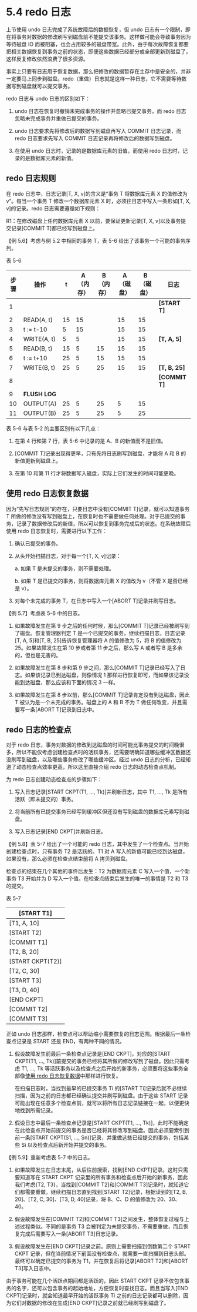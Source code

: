 # 5.4 redo 日志

上节使用 undo 日志完成了系统故障后的数据恢复，但 undo 日志有一个限制，即在将事务对数据的修改刷写到磁盘前不能提交该事务。这样做可能会导致事务因为等待磁盘 IO 而被阻塞，也会占用较多的磁盘带宽。此外，由于每次故障恢复都要把相关数据恢复到事务之前的状态，即便这些数据已经部分或全部更新到磁盘了，这样反复修改依然浪费了很多资源。

事实上只要有日志用于恢复数据，那么把修改的数据暂存在主存中是安全的，并非一定要马上同步到磁盘。redo（重做）日志就是这样一种日志，它不需要等待数据写到磁盘就可以提交事务。

redo 日志与 undo 日志的区别如下：

1. undo 日志在恢复时撤销未完成事务的操作并忽略已提交事务，而 redo 日志忽略未完成事务并重做已提交的事务。

2. undo 日志要求先将修改后的数据写到磁盘再写入 COMMIT 日志记录，而 redo 日志要求先写入 COMMIT 日志记录再将修改后的数据写到磁盘。

3. 在使用 undo 日志时，记录的是数据库元素的旧值，而使用 redo 日志时，记录的是数据库元素的新值。

## redo 日志规则

在 redo 日志中，日志记录[T, X, v]的含义是“事务 T 将数据库元素 X 的值修改为 v”。每当一个事务 T 修改一个数据库元素 X 时，必须往日志中写入一条形如[T, X, v]的记录。redo 日志需要遵循如下规则：

R1：在修改磁盘上任何数据库元素 X 以前，要保证更新记录[T, X, v]以及事务提交记录[COMMIT T]都已经写到磁盘上。

【例 5.6】考虑与例 5.2 中相同的事务 T，表 5-6 给出了该事务一个可能的事务序列。

表 5-6

| 步骤   | 操作            | t    | A（内存） | B（内存） | A（磁盘） | B（磁盘） | 日志             |
| ---- | ------------- | ---- | ----- | ----- | ----- | ----- | -------------- |
| 1    |               |      |       |       |       |       | **[START T]**  |
| 2    | READ(A, t)    | 15   | 15    |       | 15    | 15    |                |
| 3    | t := t-10     | 5    | 15    |       | 15    | 15    |                |
| 4    | WRITE(A, t)   | 5    | 5     |       | 15    | 15    | **[T, A, 5]**  |
| 5    | READ(B, t)    | 15   | 5     | 15    | 15    | 15    |                |
| 6    | t := t+10     | 25   | 5     | 15    | 15    | 15    |                |
| 7    | WRITE(B, t)   | 25   | 5     | 25    | 15    | 15    | **[T, B, 25]** |
| 8    |               |      |       |       |       |       | **[COMMIT T]** |
| 9    | **FLUSH LOG** |      |       |       |       |       |                |
| 10   | OUTPUT(A)     | 25   | 5     | 25    | 5     | 15    |                |
| 11   | OUTPUT(B)     | 25   | 5     | 25    | 5     | 25    |                |

表 5-6 与表 5-2 的主要区别有以下几点：

1. 在第 4 行和第 7 行，表 5-6 中记录的是 A、B 的新值而不是旧值。

2. [COMMIT T]记录出现得更早，只有先将日志刷写到磁盘，才能将 A 和 B 的新值更新到磁盘上。

3. 在第 10 和第 11 行才将数据写入磁盘，实际上它们发生的时间可能更晚。

## 使用 redo 日志恢复数据

因为“先写日志规则”的存在，只要日志中没有[COMMIT T]记录，就可以知道事务 T 所做的修改没有写到磁盘上，在恢复时也不需要做任何处理。对于已提交的事务，记录了数据修改后的新值，所以可以恢复到事务完成后的状态。在系统故障后使用 redo 日志恢复时，需要进行以下工作：

1. 确认已提交的事务。

2. 从头开始扫描日志，对于每一个[T, X, v]记录：

   a. 如果 T 是未提交的事务，则不需要处理。

   b. 如果 T 是已提交的事务，则将数据库元素 X 的值改为 v（不管 X 是否已经是 v）。

3. 对每个未完成的事务 T，在日志中写入一个[ABORT T]记录并刷写日志。

【例 5.7】考虑表 5-6 中的日志。

1. 如果故障发生在第 9 步之后的任何时候，那么[COMMIT T]记录已经被刷写到了磁盘。恢复管理器判定 T 是一个已提交的事务，继续扫描日志，日志记录[T, A, 5]和[T, B, 25]告诉恢复管理器将 A 的值修改为 5，将 B 的值修改为 25。如果故障发生在第 10 步或者第 11 步之后，那么写 A 或者写 B 是多余的，但也是无害的。

2. 如果故障发生在第 8 步和第 9 步之间，那么[COMMIT T]记录已经写入了日志。如果该记录已到达磁盘，则像情况 1 那样进行恢复即可，而如果该记录没能到达磁盘，那么应该和下面的情况 3 一样。

3. 如果故障发生在第 8 步以前，那么[COMMIT T]记录肯定没有到达磁盘，因此 T 被认为是一个未完成的事务。磁盘上的 A 和 B 不为 T 做任何改变，并且需要写一条[ABORT T]记录到日志中。

## redo 日志的检查点

对于 redo 日志，事务对数据的修改到达磁盘的时间可能比事务提交的时间晚很多，所以不能仅考虑创建检查点时的活跃事务，还需要明确知道哪些缓冲区数据还没刷写到磁盘，以及哪些事务修改了哪些缓冲区。经过 undo 日志的分析，已经知道了动态检查点效率更高，所以这里直接介绍 redo 日志的动态检查点机制。

为 redo 日志创建动态检查点的步骤如下：

1. 写入日志记录[START CKPT(T1, ..., Tk)]并刷新日志，其中 T1, ..., Tk 是所有活跃（即未提交的）事务。

2. 将当前所有已提交事务已经写到缓冲区但还没有写到磁盘的数据库元素写到磁盘。

3. 写入日志记录[END CKPT]并刷新日志。

【例 5.8】表 5-7 给出了一个可能的 redo 日志，其中发生了一个检查点。当开始创建检查点时，只有事务 T2 是活跃的。T1 对 A 写入的新值可能已经到达磁盘，如果没有，那么必须在检查点结束前将 A 拷贝到磁盘。

检查点的结束在几个其他的事件后发生：T2 为数据库元素 C 写入一个值，一个新事务 T3 开始并为 D 写入一个值。在检查点结束后发生的唯一的事情是 T2 和 T3 的提交。

表 5-7

| [START T1]       |
| ---------------- |
| [T1, A, 10]      |
| [START T2]       |
| [COMMIT T1]      |
| [T2, B, 20]      |
| [START CKPT(T2)] |
| [T2, C, 30]      |
| [START T3]       |
| [T3, D, 40]      |
| [END CKPT]       |
| [COMMIT T2]      |
| [COMMIT T3]      |

正如 undo 日志那样，检查点可以帮助缩小需要恢复的日志范围。根据最后一条检查点记录是 START 还是 END，有两种不同的情况。

1. 假设故障发生前最后一条检查点记录是[END CKPT]，对应的[START CKPT(T1, ..., Tk)]前提交的事务已经将其所做的修改写到了磁盘。因此只需考虑 T1, ..., Tk 等活跃事务以及检查点之后开始的新事务，必须要将这些事务全部像[使用 redo 日志恢复数据](#使用-redo-日志恢复数据)中那样进行恢复。

   在扫描日志时，当找到最早的已提交事务 Ti 的[START Ti]记录后就不必继续扫描，因为之前的日志都已经确认提交并刷写到磁盘。由于这些 START 记录可能出现在任意多个检查点前，就可以将所有日志记录链接在一起，以便更快地找到所需记录。

2. 假设日志中最后一条检查点记录是[START CKPT(T1, ..., Tk)]，此时不能确定在此检查点开始前提交的事务是否已经将其修改写到磁盘。因此必须要索引到前一条[START CKPT(S1, ..., Sn)]记录，并重做这些已经提交的事务，包括某些 Si 以及检查点后新开始并提交的事务。

【例 5.9】重新考虑表 5-7 中的日志。

1. 如果故障发生在日志末尾，从后往前搜索，找到[END CKPT]记录。这时只需要知道写在 START CKPT 记录里的所有事务和检查点后开始的新事务，因此我们考虑{T2, T3}，当找到[COMMIT T2]和[COMMIT T3]记录时，就知道它们都需要重做。继续扫描日志直到找到[START T2]记录，根据读到的[T2, B, 20]、[T2, C, 30]、[T3, D, 40]记录，将 B、C、D 的值修改为 20、30、40。

2. 假设故障发生在[COMMIT T2]和[COMMIT T3]之间发生，整体恢复过程与上述过程类似。不同的是事务 T3 会被判定为未提交事务，不需要重做，而且恢复完成后需要写入一条[ABORT T3]日志记录。

3. 假设故障发生在[END CKPT]记录之前。原则上需要扫描到倒数第二个 START CKPT 记录，但在当前情况下前面没有检查点，就需要一直扫描到日志头部。最终可以确定已提交的事务为 T1，并在恢复后将记录[ABORT T2]和[ABORT T3]写入日志中。

由于事务可能在几个活跃点期间都是活跃的，因此 START CKPT 记录不仅包含事务的名字，还可以包含事务的起始地址，方便恢复时查找日志。而且当写入[END CKPT]记录时，就会知道最早开始的活跃事务 Ti 之前的日志记录都可以删除，因为它们对数据的修改在生成[END CKPT]记录之前就已经刷写到磁盘了。
